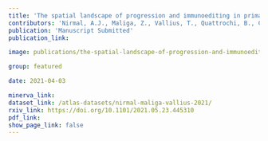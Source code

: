 ```yaml
---
title: 'The spatial landscape of progression and immunoediting in primary melanoma at single cell resolution.'
contributors: 'Nirmal, A.J., Maliga, Z., Vallius, T., Quattrochi, B., Chen, A.C., Jacobson, C.A., Pelletier, R.J., ... Lian, C.G., Murphy, G.F., Santagata, S., Sorger, P.K.'
publication: 'Manuscript Submitted'
publication_link:

image: publications/the-spatial-landscape-of-progression-and-immunoediting-in-primary-melanoma-at-single-cell-resolution.png

group: featured

date: 2021-04-03

minerva_link:
dataset_link: /atlas-datasets/nirmal-maliga-vallius-2021/
rxiv_link: https://doi.org/10.1101/2021.05.23.445310
pdf_link:
show_page_link: false
---
```

